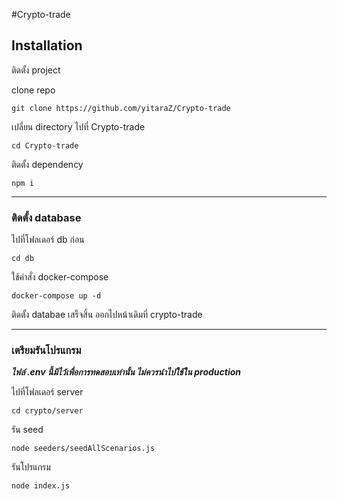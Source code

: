 #Crypto-trade

## Installation

 ติดตั้ง project

clone repo
```
git clone https://github.com/yitaraZ/Crypto-trade
```
เปลี่ยน directory ไปที่ Crypto-trade 
```
cd Crypto-trade 
```
ติดตั้ง dependency 
```
npm i
```

-----------------------------------------------------

### ติดตั้ง database 

ไปที่โฟลเดอร์ db ก่อน
```
cd db
```

ใช้คำสั่ง docker-compose
```
docker-compose up -d
```
ติดตั้ง databae เสร็จสิ้น ออกไปหน้าเดิมที่ crypto-trade

-----------------------------------------------------

### เตรียมรันโปรแกรม

***ไฟล์ .env นี้มีไว้เพื่อการทดสอบเท่านั้น ไม่ควรนำไปใช้ใน production***

ไปที่โฟลเดอร์ server
```
cd crypto/server
```

รัน seed 
```
node seeders/seedAllScenarios.js
```

รันโปรแกรม
```
node index.js
```


